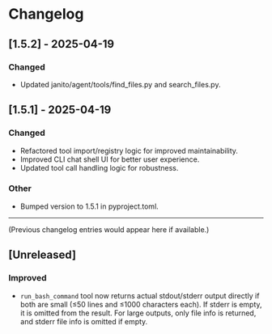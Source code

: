 # Changelog

## [1.5.2] - 2025-04-19
### Changed
- Updated janito/agent/tools/find_files.py and search_files.py.

## [1.5.1] - 2025-04-19
### Changed
- Refactored tool import/registry logic for improved maintainability.
- Improved CLI chat shell UI for better user experience.
- Updated tool call handling logic for robustness.

### Other
- Bumped version to 1.5.1 in pyproject.toml.

---

(Previous changelog entries would appear here if available.)

## [Unreleased]
### Improved
- `run_bash_command` tool now returns actual stdout/stderr output directly if both are small (≤50 lines and ≤1000 characters each). If stderr is empty, it is omitted from the result. For large outputs, only file info is returned, and stderr file info is omitted if empty.
